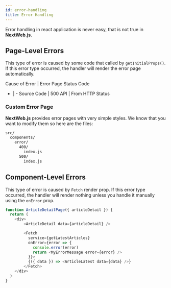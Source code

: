 ```yaml
---
id: error-handling
title: Error Handling
---
```


Error handling in react application is never easy, that is not true in **NextWeb.js**.

## Page-Level Errors

This type of error is caused by some code that called by ```getInitialProps()```. If this error type occurred, the handler will render the error page automatically.

Cause of Error | Error Page Status Code
- | -
Source Code | 500 
API | From HTTP Status

### Custom Error Page

**NextWeb.js** provides error pages with very simple styles. We know that you want to modify them so here are the files:

```bash
src/
  components/
    error/
      400/
        index.js
      500/
        index.js
````

## Component-Level Errors

This type of error is caused by ```Fetch``` render prop. If this error type occurred, the handler will render nothing unless you handle it manually using the ```onError``` prop.

```javascript
function ArticleDetailPage({ articleDetail }) {
  return (
    <div>
        <ArticleDetail data={articleDetail} />

        <Fetch
          service={getLatestArticles}
          onError={error => {
            console.error(error)
            return <MyErrorMessage error={error} />
          }}>
          {({ data }) => <ArticleLatest data={data} />}
        </Fetch>
    </div>
  )
}
```
